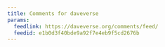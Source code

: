 ```yaml
---
title: Comments for daveverse
params:
  feedlink: https://daveverse.org/comments/feed/
  feedid: e1b0d3f40bde9a92f7e4eb9f5cd2676b
---
```

